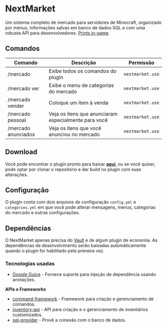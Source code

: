 # NextMarket

Um sistema completo de mercado para servidores de Minecraft, organizado por menus, informações salvas em banco de dados SQL e com uma robusta API para desenvolvedores. [Prints in-game](https://imgur.com/gallery/pfn8wBE).

## Comandos
|Comando         |Descrição                      |Permissão                    |
|----------------|-------------------------------|-----------------------------|
|/mercado        |Exibe todos os comandos do plugin|`nextmarket.use`           |
|/mercado ver    |Exibe o menu de categorias do mercado|`nextmarket.use`       |
|/mercado vender |Coloque um item à venda	     |`nextmarket.use`			   |
|/mercado pessoal|Veja os itens que anunciaram especialmente para você|`nextmarket.use`			   |
|/mercado anunciados|Veja os itens que você anunciou no mercado	     |`nextmarket.use`			   |

## Download

Você pode encontrar o plugin pronto para baixar [**aqui**](https://github.com/NextPlugins/NextMarket/releases), ou se você quiser, pode optar por clonar o repositório e dar build no plugin com suas alterações.

## Configuração

O plugin conta com dois arquivos de configuração `config.yml` e `categories.yml` em que você pode alterar mensagens, menus, categorias do mercado e outras configurações.

## Dependências
O NextMarket apenas precisa do [Vault](https://www.spigotmc.org/resources/vault.34315/) e de algum plugin de economia. As dependências de desenvolvimento serão baixadas automáticamente quando o plugin for habilitado pela primeira vez.

### Tecnologias usadas
- [Google Guice](https://github.com/google/guice) - Fornece suporte para injeção de dependência usando anotações.

**APIs e Frameworks**

- [command-framework](https://github.com/SaiintBrisson/command-framework) - Framework para criação e gerenciamento de comandos.
- [inventory-api](https://github.com/HenryFabio/inventory-api) - API para criação e o gerenciamento de inventários customizados.
- [sql-provider](https://github.com/henryfabio/sql-provider) - Provê a conexão com o banco de dados.
